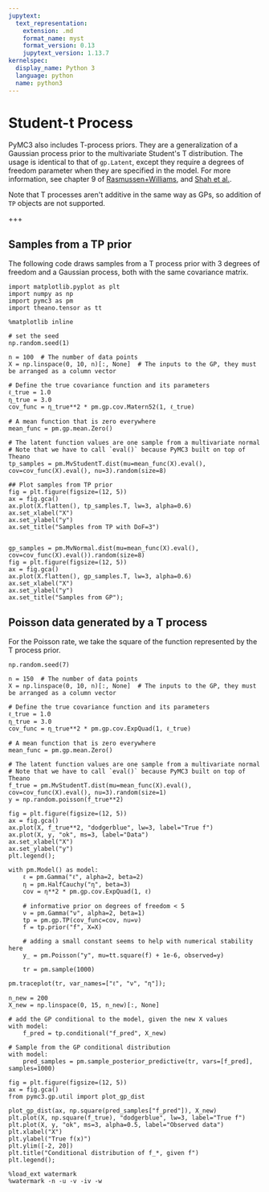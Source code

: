 ```yaml
---
jupytext:
  text_representation:
    extension: .md
    format_name: myst
    format_version: 0.13
    jupytext_version: 1.13.7
kernelspec:
  display_name: Python 3
  language: python
  name: python3
---
```


# Student-t Process

PyMC3 also includes T-process priors.  They are a generalization of a Gaussian process prior to the multivariate Student's T distribution.  The usage is identical to that of `gp.Latent`, except they require a degrees of freedom parameter when they are specified in the model.  For more information, see chapter 9 of [Rasmussen+Williams](http://www.gaussianprocess.org/gpml/), and [Shah et al.](https://arxiv.org/abs/1402.4306).

Note that T processes aren't additive in the same way as GPs, so addition of `TP` objects are not supported.

+++

## Samples from a TP prior

The following code draws samples from a T process prior with 3 degrees of freedom and a Gaussian process, both with the same covariance matrix.

```{code-cell} ipython3
import matplotlib.pyplot as plt
import numpy as np
import pymc3 as pm
import theano.tensor as tt

%matplotlib inline
```

```{code-cell} ipython3
# set the seed
np.random.seed(1)

n = 100  # The number of data points
X = np.linspace(0, 10, n)[:, None]  # The inputs to the GP, they must be arranged as a column vector

# Define the true covariance function and its parameters
ℓ_true = 1.0
η_true = 3.0
cov_func = η_true**2 * pm.gp.cov.Matern52(1, ℓ_true)

# A mean function that is zero everywhere
mean_func = pm.gp.mean.Zero()

# The latent function values are one sample from a multivariate normal
# Note that we have to call `eval()` because PyMC3 built on top of Theano
tp_samples = pm.MvStudentT.dist(mu=mean_func(X).eval(), cov=cov_func(X).eval(), nu=3).random(size=8)

## Plot samples from TP prior
fig = plt.figure(figsize=(12, 5))
ax = fig.gca()
ax.plot(X.flatten(), tp_samples.T, lw=3, alpha=0.6)
ax.set_xlabel("X")
ax.set_ylabel("y")
ax.set_title("Samples from TP with DoF=3")


gp_samples = pm.MvNormal.dist(mu=mean_func(X).eval(), cov=cov_func(X).eval()).random(size=8)
fig = plt.figure(figsize=(12, 5))
ax = fig.gca()
ax.plot(X.flatten(), gp_samples.T, lw=3, alpha=0.6)
ax.set_xlabel("X")
ax.set_ylabel("y")
ax.set_title("Samples from GP");
```

## Poisson data generated by a T process

For the Poisson rate, we take the square of the function represented by the T process prior.

```{code-cell} ipython3
np.random.seed(7)

n = 150  # The number of data points
X = np.linspace(0, 10, n)[:, None]  # The inputs to the GP, they must be arranged as a column vector

# Define the true covariance function and its parameters
ℓ_true = 1.0
η_true = 3.0
cov_func = η_true**2 * pm.gp.cov.ExpQuad(1, ℓ_true)

# A mean function that is zero everywhere
mean_func = pm.gp.mean.Zero()

# The latent function values are one sample from a multivariate normal
# Note that we have to call `eval()` because PyMC3 built on top of Theano
f_true = pm.MvStudentT.dist(mu=mean_func(X).eval(), cov=cov_func(X).eval(), nu=3).random(size=1)
y = np.random.poisson(f_true**2)

fig = plt.figure(figsize=(12, 5))
ax = fig.gca()
ax.plot(X, f_true**2, "dodgerblue", lw=3, label="True f")
ax.plot(X, y, "ok", ms=3, label="Data")
ax.set_xlabel("X")
ax.set_ylabel("y")
plt.legend();
```

```{code-cell} ipython3
with pm.Model() as model:
    ℓ = pm.Gamma("ℓ", alpha=2, beta=2)
    η = pm.HalfCauchy("η", beta=3)
    cov = η**2 * pm.gp.cov.ExpQuad(1, ℓ)

    # informative prior on degrees of freedom < 5
    ν = pm.Gamma("ν", alpha=2, beta=1)
    tp = pm.gp.TP(cov_func=cov, nu=ν)
    f = tp.prior("f", X=X)

    # adding a small constant seems to help with numerical stability here
    y_ = pm.Poisson("y", mu=tt.square(f) + 1e-6, observed=y)

    tr = pm.sample(1000)
```

```{code-cell} ipython3
pm.traceplot(tr, var_names=["ℓ", "ν", "η"]);
```

```{code-cell} ipython3
n_new = 200
X_new = np.linspace(0, 15, n_new)[:, None]

# add the GP conditional to the model, given the new X values
with model:
    f_pred = tp.conditional("f_pred", X_new)

# Sample from the GP conditional distribution
with model:
    pred_samples = pm.sample_posterior_predictive(tr, vars=[f_pred], samples=1000)
```

```{code-cell} ipython3
fig = plt.figure(figsize=(12, 5))
ax = fig.gca()
from pymc3.gp.util import plot_gp_dist

plot_gp_dist(ax, np.square(pred_samples["f_pred"]), X_new)
plt.plot(X, np.square(f_true), "dodgerblue", lw=3, label="True f")
plt.plot(X, y, "ok", ms=3, alpha=0.5, label="Observed data")
plt.xlabel("X")
plt.ylabel("True f(x)")
plt.ylim([-2, 20])
plt.title("Conditional distribution of f_*, given f")
plt.legend();
```

```{code-cell} ipython3
%load_ext watermark
%watermark -n -u -v -iv -w
```
